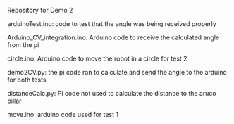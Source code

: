 Repository for Demo 2

arduinoTest.ino: code to test that the angle was being received properly

Arduino_CV_integration.ino: Arduino code to receive the calculated angle from the pi

circle.ino: Arduino code to move the robot in a circle for test 2

demo2CV.py: the pi code ran to calculate and send the angle to the arduino for both tests

distanceCalc.py: Pi code not used to calculate the distance to the aruco pillar

move.ino: arduino code used for test 1
